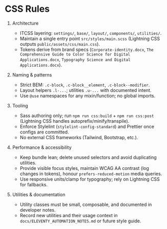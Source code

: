 # CSS Rules

1. Architecture
   - ITCSS layering: `settings/`, `base/`, `layout/`, `components/`, `utilities/`.
   - Maintain a single entry point `src/styles/main.scss` (Lightning CSS outputs `public/assets/css/main.css`).
   - Tokens derive from brand specs (`Corporate-identity.docx`, `The Comprehensive Guide to Color Science for Digital Applications.docx`, `Typography Science and Digital Applications.docx`).

2. Naming & patterns
   - Strict BEM: `.c-block`, `.c-block__element`, `.c-block--modifier`.
   - Layout helpers `.l-...`; utilities `.u-...` with documented intent.
   - Use `@use` namespaces for any mixin/function; no global imports.

3. Tooling
   - Sass authoring only; run `npm run css:build` + `npm run css:post` (Lightning CSS handles autoprefix/minify/transpile).
   - Enforce Stylelint (`stylelint-config-standard`) and Prettier once configs are committed.
   - No external CSS frameworks (Tailwind, Bootstrap, etc.).

4. Performance & accessibility
   - Keep bundle lean; delete unused selectors and avoid duplicating utilities.
   - Provide visible focus styles, maintain WCAG AA contrast (log changes in tokens), honour `prefers-reduced-motion` media queries.
   - Use responsive units/clamp for typography; rely on Lightning CSS for fallbacks.

5. Utilities & documentation
   - Utility classes must be small, composable, and documented in developer notes.
   - Record new utilities and their usage context in `docs/ELEVENTY_AUTOMATION_NOTES.md` or future style guide.
